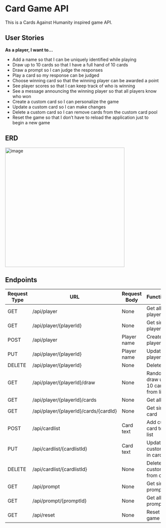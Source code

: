 # Card Game API

This is a Cards Against Humanity inspired game API.

## User Stories

**As a player, I want to...**

- Add a name so that I can be uniquely identified while playing
- Draw up to 10 cards so that I have a full hand of 10 cards
- Draw a prompt so I can judge the responses
- Play a card so my response can be judged
- Choose winning card so that the winning player can be awarded a point
- See player scores so that I can keep track of who is winning
- See a message announcing the winning player so that all players know who won
- Create a custom card so I can personalize the game
- Update a custom card so I can make changes
- Delete a custom card so I can remove cards from the custom card pool
- Reset the game so that I don’t have to reload the application just to begin a new game

## ERD

<img width="386" alt="image" src="https://user-images.githubusercontent.com/80715577/148087733-7c9dfb8c-6756-445e-a392-7e40b5b9edf8.png">

## Endpoints

| Request Type | URL                                   | Request Body | Functionality                          |
|--------------|---------------------------------------|--------------|----------------------------------------|
| GET          | /api/player                           | None         | Get all players                        |
| GET          | /api/player/{playerId}                | None         | Get single player                      |
| POST         | /api/player                           | Player name  | Create new player                      |
| PUT          | /api/player/{playerId}                | Player name  | Update player                          |
| DELETE       | /api/player/{playerId}                | None         | Delete player                          |
| GET          | /api/player/{playerId}/draw           | None         | Randomly draw up to 10 cards from list |
| GET          | /api/player/{playerId}/cards          | None         | Get all cards                          |
| GET          | /api/player/{playerId}/cards/{cardId} | None         | Get single card                        |
| POST         | /api/cardlist                         | Card text    | Add custom card to card list           |
| PUT          | /api/cardlist/{cardlistId}            | Card text    | Update custom card in card list        |
| DELETE       | /api/cardlist/{cardlistId}            | None         | Delete custom card from card list      |
| GET          | /api/prompt                           | None         | Get single prompt                      |
| GET          | /api/prompt/{promptId}                | None         | Get all prompts                        |
| GET          | /api/reset                            | None         | Reset the game                         |
